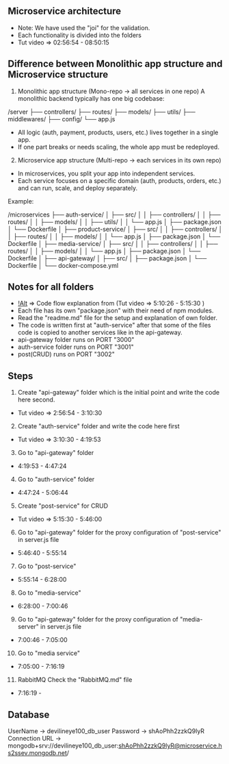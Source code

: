 ## Microservice architecture
- Note: We have used the "joi" for the validation.
- Each functionality is divided into the folders
- Tut video => 02:56:54 - 08:50:15

## Difference between Monolithic app structure and Microservice structure

1. Monolithic app structure (Mono-repo -> all services in one repo)
A monolithic backend typically has one big codebase:

/server
 ├── controllers/
 ├── routes/
 ├── models/
 ├── utils/
 ├── middlewares/
 ├── config/
 └── app.js

- All logic (auth, payment, products, users, etc.) lives together in a single app.
- If one part breaks or needs scaling, the whole app must be redeployed.

2. Microservice app structure (Multi-repo -> each services in its own repo)
- In microservices, you split your app into independent services.
- Each service focuses on a specific domain (auth, products, orders, etc.) and can run, scale, and deploy separately.

Example:

/microservices
 ├── auth-service/
 │    ├── src/
 │    │    ├── controllers/
 │    │    ├── routes/
 │    │    ├── models/
 │    │    ├── utils/
 │    │    └── app.js
 │    ├── package.json
 │    └── Dockerfile
 │
 ├── product-service/
 │    ├── src/
 │    │    ├── controllers/
 │    │    ├── routes/
 │    │    ├── models/
 │    │    └── app.js
 │    ├── package.json
 │    └── Dockerfile
 │
 ├── media-service/
 │    ├── src/
 │    │    ├── controllers/
 │    │    ├── routes/
 │    │    ├── models/
 │    │    └── app.js
 │    ├── package.json
 │    └── Dockerfile
 │
 ├── api-gateway/
 │    ├── src/
 │    ├── package.json
 │    └── Dockerfile
 │
 └── docker-compose.yml


 ## Notes for all folders
- [!Alt](./Code-flow.png) => Code flow explanation from (Tut video => 5:10:26 - 5:15:30 )
- Each file has its own "package.json" with their need of npm modules. 
- Read the "readme.md" file for the setup and explanation of own folder.
- The code is written first at "auth-service" after that some of the files code is copied to another services like in the api-gateway.
- api-gateway folder runs on PORT "3000"
- auth-service folder runs on PORT "3001"
- post(CRUD) runs on PORT "3002"

## Steps
 1. Create "api-gateway" folder which is the initial point and write the code here second.
 - Tut video => 2:56:54 - 3:10:30

 2. Create "auth-service" folder and write the code here first
 - Tut video => 3:10:30 - 4:19:53

 3. Go to "api-gateway" folder
 - 4:19:53 - 4:47:24

 4. Go to "auth-service" folder
 - 4:47:24 - 5:06:44

 5. Create "post-service" for CRUD
 - Tut video => 5:15:30 - 5:46:00 

 6. Go to "api-gateway" folder for the proxy configuration of "post-service" in server.js file
 - 5:46:40 - 5:55:14

 7. Go to "post-service"
 - 5:55:14 - 6:28:00

 8. Go to "media-service"
 - 6:28:00 - 7:00:46

 9. Go to "api-gateway" folder for the proxy configuration of "media-server" in server.js file
- 7:00:46 - 7:05:00

10. Go to "media service"
- 7:05:00 - 7:16:19

11. RabbitMQ
Check the "RabbitMQ.md" file
- 7:16:19 - 

 ## Database 
 UserName -> devilineye100_db_user
 Password -> shAoPhh2zzkQ9lyR
 Connection URL -> mongodb+srv://devilineye100_db_user:shAoPhh2zzkQ9lyR@microservice.hs2ssev.mongodb.net/

